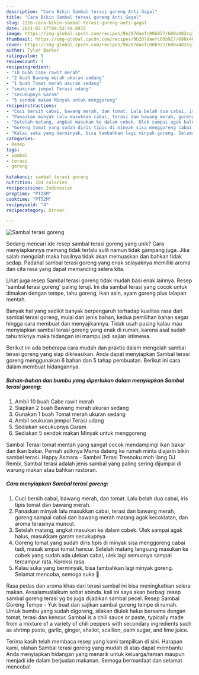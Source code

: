 ```yaml
---
description: "Cara Bikin Sambal terasi goreng Anti Gagal"
title: "Cara Bikin Sambal terasi goreng Anti Gagal"
slug: 2216-cara-bikin-sambal-terasi-goreng-anti-gagal
date: 2021-07-17T08:53:49.897Z
image: https://img-global.cpcdn.com/recipes/9b207daefc00b927/680x482cq70/sambal-terasi-goreng-foto-resep-utama.jpg
thumbnail: https://img-global.cpcdn.com/recipes/9b207daefc00b927/680x482cq70/sambal-terasi-goreng-foto-resep-utama.jpg
cover: https://img-global.cpcdn.com/recipes/9b207daefc00b927/680x482cq70/sambal-terasi-goreng-foto-resep-utama.jpg
author: Tyler Barker
ratingvalue: 5
reviewcount: 4
recipeingredient:
- "10 buah Cabe rawit merah"
- "2 buah Bawang merah ukuran sedang"
- "1 buah Tomat merah ukuran sedang"
- "seukuran jempol Terasi udang"
- "secukupnya Garam"
- "5 sendok makan Minyak untuk menggoreng"
recipeinstructions:
- "Cuci bersih cabai, bawang merah, dan tomat. Lalu belah dua cabai, iris tipis tomat dan bawang merah."
- "Panaskan minyak lalu masukkan cabai, terasi dan bawang merah, goreng sampai cabai dan bawang merah matang agak kecoklatan, dan aroma terasinya muncul."
- "Setelah matang, angkat masukan ke dalam cobek. Ulek sampai agak halus, masukkam garam secukupnya"
- "Goreng tomat yang sudah diris tipis di minyak sisa menggoreng cabai tadi, masak smpai tomat hancur. Setelah matang langsung masukan ke cobek yang sudah ada ulekan cabai, ulek lagi semuanya sampai tercampur rata. Koreksi rasa."
- "Kalau suka yang berminyak, bisa tambahkan lagi minyak goreng. Selamat mencoba, semoga suka 🥰"
categories:
- Resep
tags:
- sambal
- terasi
- goreng

katakunci: sambal terasi goreng 
nutrition: 204 calories
recipecuisine: Indonesian
preptime: "PT25M"
cooktime: "PT52M"
recipeyield: "4"
recipecategory: Dinner

---
```



![Sambal terasi goreng](https://img-global.cpcdn.com/recipes/9b207daefc00b927/680x482cq70/sambal-terasi-goreng-foto-resep-utama.jpg)

Sedang mencari ide resep sambal terasi goreng yang unik? Cara menyiapkannya memang tidak terlalu sulit namun tidak gampang juga. Jika salah mengolah maka hasilnya tidak akan memuaskan dan bahkan tidak sedap. Padahal sambal terasi goreng yang enak selayaknya memiliki aroma dan cita rasa yang dapat memancing selera kita.

Lihat juga resep Sambal terasi goreng tidak mudah basi enak lainnya. Resep &#39;sambal terasi goreng&#39; paling teruji. Ini dia sambal terasi yang cocok untuk dimakan dengan tempe, tahu goreng, ikan asin, ayam goreng plus lalapan mentah.

Banyak hal yang sedikit banyak berpengaruh terhadap kualitas rasa dari sambal terasi goreng, mulai dari jenis bahan, kedua pemilihan bahan segar hingga cara membuat dan menyajikannya. Tidak usah pusing kalau mau menyiapkan sambal terasi goreng yang enak di rumah, karena asal sudah tahu triknya maka hidangan ini mampu jadi sajian istimewa.


Berikut ini ada beberapa cara mudah dan praktis dalam mengolah sambal terasi goreng yang siap dikreasikan. Anda dapat menyiapkan Sambal terasi goreng menggunakan 6 bahan dan 5 tahap pembuatan. Berikut ini cara dalam membuat hidangannya.

<!--inarticleads1-->

##### Bahan-bahan dan bumbu yang diperlukan dalam menyiapkan Sambal terasi goreng:

1. Ambil 10 buah Cabe rawit merah
1. Siapkan 2 buah Bawang merah ukuran sedang
1. Gunakan 1 buah Tomat merah ukuran sedang
1. Ambil seukuran jempol Terasi udang
1. Sediakan secukupnya Garam
1. Sediakan 5 sendok makan Minyak untuk menggoreng


Sambal Terasi tomat mentah yang sangat cocok mendampingi ikan bakar dan ikan bakar. Pernah adiknya Mama dateng ke rumah minta diajarin bikin sambel terasi. Happy Asmara - Sambel Terasi Tresnoku moh ilang DJ Remix. Sambal terasi adalah jenis sambal yang paling sering dijumpai di warung makan atau bahkan restoran. 

<!--inarticleads2-->

##### Cara menyiapkan Sambal terasi goreng:

1. Cuci bersih cabai, bawang merah, dan tomat. Lalu belah dua cabai, iris tipis tomat dan bawang merah.
1. Panaskan minyak lalu masukkan cabai, terasi dan bawang merah, goreng sampai cabai dan bawang merah matang agak kecoklatan, dan aroma terasinya muncul.
1. Setelah matang, angkat masukan ke dalam cobek. Ulek sampai agak halus, masukkam garam secukupnya
1. Goreng tomat yang sudah diris tipis di minyak sisa menggoreng cabai tadi, masak smpai tomat hancur. Setelah matang langsung masukan ke cobek yang sudah ada ulekan cabai, ulek lagi semuanya sampai tercampur rata. Koreksi rasa.
1. Kalau suka yang berminyak, bisa tambahkan lagi minyak goreng. Selamat mencoba, semoga suka 🥰


Rasa pedas dan aroma khas dari terasi sambal ini bisa meningkatkan selera makan. Assalamualaikum sobat abinda. kali ini saya akan berbagi resep sambal goreng terasi yg bs juga dijadikan sambal pecel. Resep Sambal Goreng Tempe - Yuk buat dan sajikan sambal goreng tempe di rumah. Untuk bumbu yang sudah digoreng, silakan diulek halus bersama dengan tomat, terasi dan kencur. Sambal is a chili sauce or paste, typically made from a mixture of a variety of chili peppers with secondary ingredients such as shrimp paste, garlic, ginger, shallot, scallion, palm sugar, and lime juice. 

Terima kasih telah membaca resep yang kami tampilkan di sini. Harapan kami, olahan Sambal terasi goreng yang mudah di atas dapat membantu Anda menyiapkan hidangan yang menarik untuk keluarga/teman maupun menjadi ide dalam berjualan makanan. Semoga bermanfaat dan selamat mencoba!
